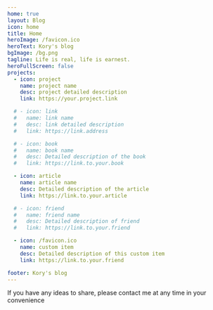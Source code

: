 ```yaml
---
home: true
layout: Blog
icon: home
title: Home
heroImage: /favicon.ico
heroText: Kory's blog
bgImage: /bg.png
tagline: Life is real, life is earnest.
heroFullScreen: false
projects:
  - icon: project
    name: project name
    desc: project detailed description
    link: https://your.project.link

  # - icon: link
  #   name: link name
  #   desc: link detailed description
  #   link: https://link.address

  # - icon: book
  #   name: book name
  #   desc: Detailed description of the book
  #   link: https://link.to.your.book

  - icon: article
    name: article name
    desc: Detailed description of the article
    link: https://link.to.your.article

  # - icon: friend
  #   name: friend name
  #   desc: Detailed description of friend
  #   link: https://link.to.your.friend

  - icon: /favicon.ico
    name: custom item
    desc: Detailed description of this custom item
    link: https://link.to.your.friend

footer: Kory's blog
---
```


If you have any ideas to share, please contact me at any time in your convenience
